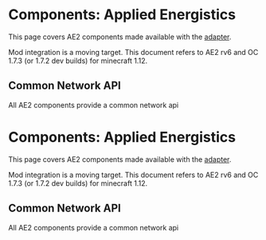 # Components: Applied Energistics

This page covers AE2 components made available with the
[adapter](/block/adapter).

Mod integration is a moving target. This document refers to AE2 rv6 and
OC 1.7.3 (or 1.7.2 dev builds) for minecraft 1.12.

## Common Network API

All AE2 components provide a common network api

# Components: Applied Energistics

This page covers AE2 components made available with the
[adapter](/block/adapter).

Mod integration is a moving target. This document refers to AE2 rv6 and
OC 1.7.3 (or 1.7.2 dev builds) for minecraft 1.12.

## Common Network API

All AE2 components provide a common network api
